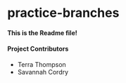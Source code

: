 # practice-branches


#### This is the Readme file! ####



#### Project Contributors ####

* Terra Thompson
* Savannah Cordry
